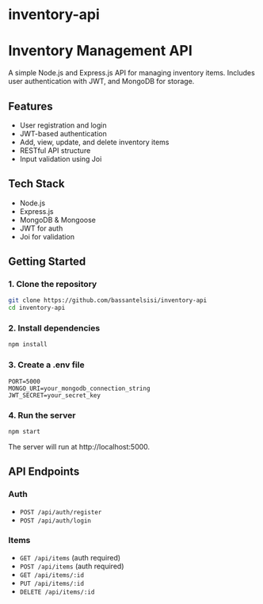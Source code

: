 # inventory-api

# Inventory Management API

A simple Node.js and Express.js API for managing inventory items. Includes user authentication with JWT, and MongoDB for storage.

## Features

- User registration and login
- JWT-based authentication
- Add, view, update, and delete inventory items
- RESTful API structure
- Input validation using Joi

## Tech Stack

- Node.js
- Express.js
- MongoDB & Mongoose
- JWT for auth
- Joi for validation

## Getting Started

### 1. Clone the repository

```bash
git clone https://github.com/bassantelsisi/inventory-api
cd inventory-api
```

### 2. Install dependencies

```bash
npm install
```

### 3. Create a .env file

```env
PORT=5000
MONGO_URI=your_mongodb_connection_string
JWT_SECRET=your_secret_key
```

### 4. Run the server

```bash
npm start
```

The server will run at http://localhost:5000.

## API Endpoints

### Auth
- `POST /api/auth/register`
- `POST /api/auth/login`

### Items
- `GET /api/items` (auth required)
- `POST /api/items` (auth required)
- `GET /api/items/:id`
- `PUT /api/items/:id`
- `DELETE /api/items/:id`